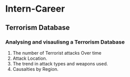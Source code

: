 # Intern-Career
## Terrorism Database
### Analysing and visaulisng a Terrorism Database
1. The number of Terrorist attacks Over time
2. Attack Location.
3. The trend in attack types and weapons used.
4. Causalties by Region. 

